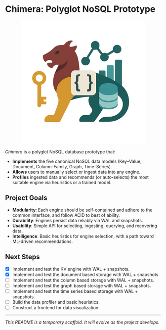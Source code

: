 # Chimera: Polyglot NoSQL Prototype

<p align="center">
  <img src="docs/Chimera-Logo.png" alt="Chimera Logo" width="400"/>
</p>

*Chimera* is a polyglot NoSQL database prototype that:

* **Implements** the five canonical NoSQL data models (Key–Value, Document, Column-Family, Graph, Time-Series).
* **Allows** users to manually select or ingest data into any engine.
* **Profiles** ingested data and recommends (or auto-selects) the most suitable engine via heuristics or a trained model.

## Project Goals

* **Modularity**: Each engine should be self-contained and adhere to the common interface, and follow ACID to best of ability.
* **Durability**: Engines persist data reliably via WAL and snapshots.
* **Usability**: Simple API for selecting, ingesting, querying, and recovering data.
* **Intelligence**: Basic heuristics for engine selection, with a path toward ML-driven recommendations.

## Next Steps

* [x] Implement and test the KV engine with WAL + snapshots.
* [x] Implement and test the document based storage with WAL + snapshots.
* [ ] Implement and test the column based storage with WAL + snapshots.
* [ ] Implement and test the graph based storage with WAL + snapshots.
* [ ] Implement and test the time series based storage with WAL + snapshots.
* [ ] Build the data profiler and basic heuristics.
* [ ] Construct a frontend for data visualization. 

---

*This README is a temporary scaffold. It will evolve as the project develops.*
